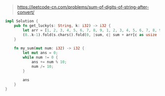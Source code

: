 > https://leetcode-cn.com/problems/sum-of-digits-of-string-after-convert/

``` rust
impl Solution {
    pub fn get_lucky(s: String, k: i32) -> i32 {
        let arr = [1, 2, 3, 4, 5, 6, 7, 8, 9, 1, 2, 3, 4, 5, 6, 7, 8, 9, 10, 2, 3, 4, 5, 6, 7, 8];
        (0..k-1).fold(s.chars().fold(0, |sum, c| sum + arr[c as usize - 'a' as usize]), |ans, _| Solution::my_sum(ans)) 
    }
    
    fn my_sum(mut num: i32) -> i32 {
        let mut ans = 0;
        while num != 0 {
            ans += num % 10;
            num /= 10;
        }
        
        ans
    }
}
```